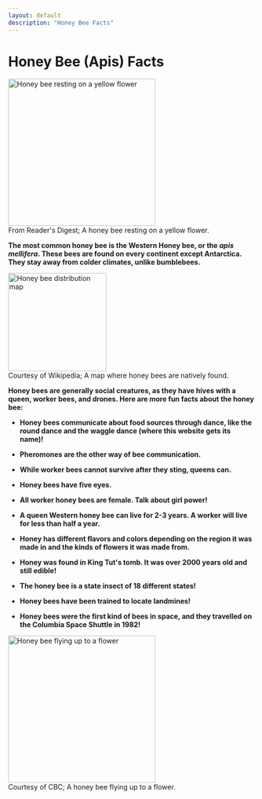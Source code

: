 ```yaml
---
layout: default
description: "Honey Bee Facts"
---
```


<h1>Honey Bee (Apis) Facts</h1>

<img src="https://www.rd.com/wp-content/uploads/2019/07/shutterstock_566006227-1536x864.jpg" alt="Honey bee resting on a yellow flower" style="height: 300px;"><br>
From Reader's Digest; A honey bee resting on a yellow flower.

**The most common honey bee is the Western Honey bee, or the *apis mellifera*. These bees are found on every continent except Antarctica. They stay away from colder climates, unlike bumblebees.**

<img src="https://upload.wikimedia.org/wikipedia/commons/b/b9/Apis_distribution_map.svg" alt="Honey bee distribution map" style="height:200px;"><br>
Courtesy of Wikipedia; A map where honey bees are natively found.

**Honey bees are generally social creatures, as they have hives with a queen, worker bees, and drones. Here are more fun facts about the honey bee:**

* **Honey bees communicate about food sources through dance, like the round dance and the waggle dance (where this website gets its name)!**

* **Pheromones are the other way of bee communication.**

* **While worker bees cannot survive after they sting, queens can.**

* **Honey bees have five eyes.**

* **All worker honey bees are female. Talk about girl power!**

* **A queen Western honey bee can live for 2-3 years. A worker will live for less than half a year.**

* **Honey has different flavors and colors depending on the region it was made in and the kinds of flowers it was made from.**

* **Honey was found in King Tut's tomb. It was over 2000 years old and still edible!** 

* **The honey bee is a state insect of 18 different states!**

* **Honey bees have been trained to locate landmines!**

* **Honey bees were the first kind of bees in space, and they travelled on the Columbia Space Shuttle in 1982!**

<img src="https://i.cbc.ca/1.4731293.1530568131!/fileImage/httpImage/image.jpg_gen/derivatives/16x9_780/germany-weather.jpg" alt="Honey bee flying up to a flower" style="height: 300px;"><br>
Courtesy of CBC; A honey bee flying up to a flower.

